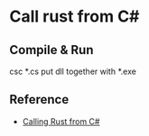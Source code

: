 # Call rust from C#



## Compile & Run
csc *.cs
put dll together with *.exe

## Reference 
- [Calling Rust from C#](https://dev.to/living_syn/calling-rust-from-c-6hk)
 
